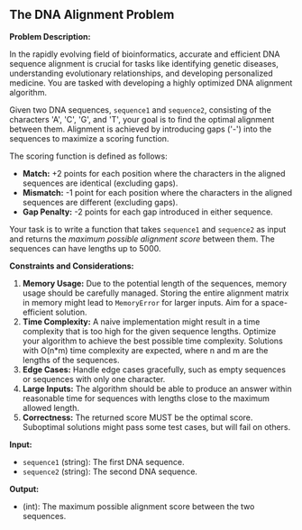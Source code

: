 ## The DNA Alignment Problem

**Problem Description:**

In the rapidly evolving field of bioinformatics, accurate and efficient DNA sequence alignment is crucial for tasks like identifying genetic diseases, understanding evolutionary relationships, and developing personalized medicine. You are tasked with developing a highly optimized DNA alignment algorithm.

Given two DNA sequences, `sequence1` and `sequence2`, consisting of the characters 'A', 'C', 'G', and 'T', your goal is to find the optimal alignment between them. Alignment is achieved by introducing gaps ('-') into the sequences to maximize a scoring function.

The scoring function is defined as follows:

*   **Match:**  +2 points for each position where the characters in the aligned sequences are identical (excluding gaps).
*   **Mismatch:** -1 point for each position where the characters in the aligned sequences are different (excluding gaps).
*   **Gap Penalty:** -2 points for each gap introduced in either sequence.

Your task is to write a function that takes `sequence1` and `sequence2` as input and returns the *maximum possible alignment score* between them.
The sequences can have lengths up to 5000.

**Constraints and Considerations:**

1.  **Memory Usage:**  Due to the potential length of the sequences, memory usage should be carefully managed. Storing the entire alignment matrix in memory might lead to `MemoryError` for larger inputs. Aim for a space-efficient solution.
2.  **Time Complexity:**  A naive implementation might result in a time complexity that is too high for the given sequence lengths.  Optimize your algorithm to achieve the best possible time complexity. Solutions with O(n\*m) time complexity are expected, where n and m are the lengths of the sequences.
3.  **Edge Cases:**  Handle edge cases gracefully, such as empty sequences or sequences with only one character.
4.  **Large Inputs:** The algorithm should be able to produce an answer within reasonable time for sequences with lengths close to the maximum allowed length.
5.  **Correctness:** The returned score MUST be the optimal score. Suboptimal solutions might pass some test cases, but will fail on others.

**Input:**

*   `sequence1` (string): The first DNA sequence.
*   `sequence2` (string): The second DNA sequence.

**Output:**

*   (int): The maximum possible alignment score between the two sequences.
